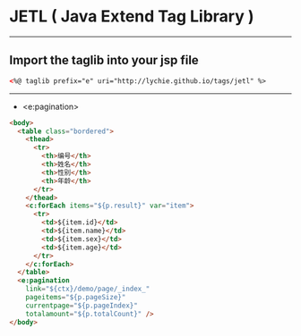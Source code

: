 # JETL ( Java Extend Tag Library ) #

----------

## Import the taglib into your jsp file ##

```html
<%@ taglib prefix="e" uri="http://lychie.github.io/tags/jetl" %>
```

----------

* &lt;e:pagination&gt;

```html
<body>
  <table class="bordered">
    <thead>
      <tr>
        <th>编号</th>
        <th>姓名</th>
        <th>性别</th>
        <th>年龄</th>
      </tr>
    </thead>
    <c:forEach items="${p.result}" var="item">
      <tr>
        <td>${item.id}</td>
        <td>${item.name}</td>
        <td>${item.sex}</td>
        <td>${item.age}</td>
      </tr>
    </c:forEach>
  </table>
  <e:pagination 
    link="${ctx}/demo/page/_index_" 
    pageitems="${p.pageSize}" 
    currentpage="${p.pageIndex}" 
    totalamount="${p.totalCount}" />
</body>
```